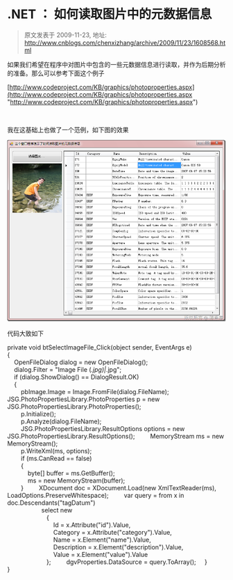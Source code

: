 # .NET ： 如何读取图片中的元数据信息 
> 原文发表于 2009-11-23, 地址: http://www.cnblogs.com/chenxizhang/archive/2009/11/23/1608568.html 


如果我们希望在程序中对图片中包含的一些元数据信息进行读取，并作为后期分析的准备。那么可以参考下面这个例子

 [http://www.codeproject.com/KB/graphics/photoproperties.aspx](http://www.codeproject.com/KB/graphics/photoproperties.aspx "http://www.codeproject.com/KB/graphics/photoproperties.aspx")

  

 我在这基础上也做了一个范例，如下图的效果

 [![image](./images/1608568-image_thumb.png "image")](http://images.cnblogs.com/cnblogs_com/chenxizhang/WindowsLiveWriter/98ffa9f4b13c.NET_A03C/image_2.png) 

 代码大致如下

 private void btSelectImageFile\_Click(object sender, EventArgs e)  
{  
    OpenFileDialog dialog = new OpenFileDialog();  
    dialog.Filter = "Image File (*.jpg)|*.jpg";  
    if (dialog.ShowDialog() == DialogResult.OK)  
    {  
        pbImage.Image = Image.FromFile(dialog.FileName);         JSG.PhotoPropertiesLibrary.PhotoProperties p = new JSG.PhotoPropertiesLibrary.PhotoProperties();  
        p.Initialize();  
        p.Analyze(dialog.FileName);  
        JSG.PhotoPropertiesLibrary.ResultOptions options = new JSG.PhotoPropertiesLibrary.ResultOptions();         MemoryStream ms = new MemoryStream();  
        p.WriteXml(ms, options);  
        if (ms.CanRead == false)  
        {  
            byte[] buffer = ms.GetBuffer();  
            ms = new MemoryStream(buffer);  
        }         XDocument doc = XDocument.Load(new XmlTextReader(ms), LoadOptions.PreserveWhitespace);         var query = from x in doc.Descendants("tagDatum")  
                    select new  
                       {  
                           Id = x.Attribute("id").Value,  
                           Category = x.Attribute("category").Value,  
                           Name = x.Element("name").Value,  
                           Description = x.Element("description").Value,  
                           Value = x.Element("value").Value  
                       };         dgvProperties.DataSource = query.ToArray();     }  
} 













